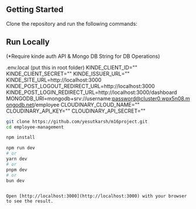 ## Getting Started

Clone the repository and run the following commands:



## Run Locally
(*Require kinde auth API & Mongo DB String for DB Operations)



.env.local (put this in root folder)
KINDE_CLIENT_ID=""
KINDE_CLIENT_SECRET=""
KINDE_ISSUER_URL=""
KINDE_SITE_URL=http://localhost:3000
KINDE_POST_LOGOUT_REDIRECT_URL=http://localhost:3000
KINDE_POST_LOGIN_REDIRECT_URL=http://localhost:3000/dashboard
MONGODB_URI=mongodb+srv://username:password@cluster0.wpx5n08.mongodb.net/employee
CLOUDINARY_CLOUD_NAME=""
CLOUDINARY_API_KEY=""
CLOUDINARY_API_SECRET=""




```sh
git clone https://github.com/yesutkarsh/m16project.git
cd employee-management

npm install

npm run dev
# or
yarn dev
# or
pnpm dev
# or
bun dev
``` 

```

Open [http://localhost:3000](http://localhost:3000) with your browser to see the result.


